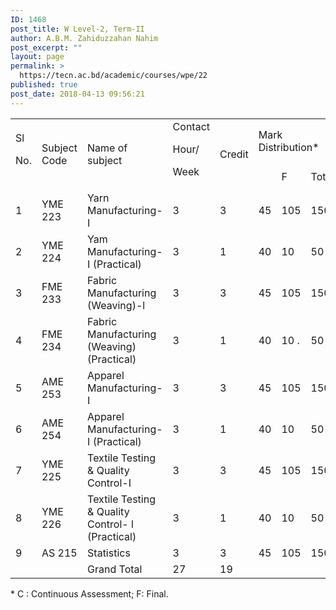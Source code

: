 ```yaml
---
ID: 1468
post_title: W Level-2, Term-II
author: A.B.M. Zahiduzzahan Nahim
post_excerpt: ""
layout: page
permalink: >
  https://tecn.ac.bd/academic/courses/wpe/22
published: true
post_date: 2018-04-13 09:56:21
---
```

<table width="629">
<tbody>
<tr>
<td rowspan="2" width="33">Sl

No.</td>
<td rowspan="2" width="87">Subject Code</td>
<td rowspan="2" width="227">Name of subject</td>
<td rowspan="2" width="56">Contact

Hour/

Week</td>
<td rowspan="2" width="56">Credit</td>
<td colspan="3" width="169">Mark Distribution*</td>
</tr>
<tr>
<td width="56"></td>
<td width="56">F</td>
<td width="56">Total</td>
</tr>
<tr>
<td width="33">1</td>
<td width="87">YME 223</td>
<td width="227">Yarn Manufacturing-I</td>
<td width="56">3</td>
<td width="56">3</td>
<td width="56">45</td>
<td width="56">105</td>
<td width="56">150</td>
</tr>
<tr>
<td width="33">2</td>
<td width="87">YME 224</td>
<td width="227">Yam Manufacturing-I (Practical)</td>
<td width="56">3</td>
<td width="56">1</td>
<td width="56">40</td>
<td width="56">10</td>
<td width="56">50</td>
</tr>
<tr>
<td width="33">3</td>
<td width="87">FME 233</td>
<td width="227">Fabric Manufacturing (Weaving)-l</td>
<td width="56">3</td>
<td width="56">3</td>
<td width="56">45</td>
<td width="56">105</td>
<td width="56">150</td>
</tr>
<tr>
<td width="33">4</td>
<td width="87">FME 234</td>
<td width="227">Fabric Manufacturing (Weaving) (Practical)</td>
<td width="56">3</td>
<td width="56">1</td>
<td width="56">40</td>
<td width="56">10 .</td>
<td width="56">50</td>
</tr>
<tr>
<td width="33">5</td>
<td width="87">AME 253</td>
<td width="227">Apparel Manufacturing-I</td>
<td width="56">3</td>
<td width="56">3</td>
<td width="56">45</td>
<td width="56">105</td>
<td width="56">150</td>
</tr>
<tr>
<td width="33">6</td>
<td width="87">AME 254</td>
<td width="227">Apparel Manufacturing-I (Practical)</td>
<td width="56">3</td>
<td width="56">1</td>
<td width="56">40</td>
<td width="56">10</td>
<td width="56">50</td>
</tr>
<tr>
<td width="33">7</td>
<td width="87">YME 225</td>
<td width="227">Textile Testing &amp; Quality Control-I</td>
<td width="56">3</td>
<td width="56">3</td>
<td width="56">45</td>
<td width="56">105</td>
<td width="56">150</td>
</tr>
<tr>
<td width="33">8</td>
<td width="87">YME 226</td>
<td width="227">Textile Testing &amp; Quality Control- l (Practical)</td>
<td width="56">3</td>
<td width="56">1</td>
<td width="56">40</td>
<td width="56">10</td>
<td width="56">50</td>
</tr>
<tr>
<td width="33">9</td>
<td width="87">AS 215</td>
<td width="227">Statistics</td>
<td width="56">3</td>
<td width="56">3</td>
<td width="56">45</td>
<td width="56">105</td>
<td width="56">150</td>
</tr>
<tr>
<td width="33"></td>
<td width="87"></td>
<td width="227">Grand Total</td>
<td width="56">27</td>
<td width="56">19</td>
<td width="56"></td>
<td width="56"></td>
<td width="56"></td>
</tr>
</tbody>
</table>
* C : Continuous Assessment; F: Final.